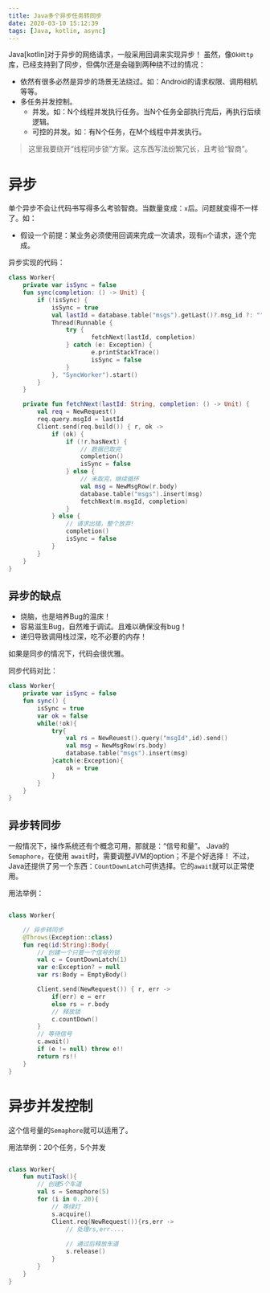 ```yaml
---
title: Java多个异步任务转同步
date: 2020-03-10 15:12:39
tags: [Java, kotlin, async]
---
```


Java[kotlin]对于异步的网络请求，一般采用回调来实现异步！
虽然，像`OkHttp`库，已经支持到了同步，但偶尔还是会碰到两种绕不过的情况：
- 依然有很多必然是异步的场景无法绕过。如：Android的请求权限、调用相机等等。
- 多任务并发控制。
    - 并发。如：N个线程并发执行任务。当N个任务全部执行完后，再执行后续逻辑。
    - 可控的并发。如：有N个任务，在M个线程中并发执行。

> 这里我要绕开“线程同步锁”方案。这东西写法纷繁冗长，且考验“智商”。

# 异步

 单个异步不会让代码书写得多么考验智商。当数量变成：`x`后。问题就变得不一样了。如：

- 假设一个前提：某业务必须使用回调来完成一次请求，现有`n`个请求，逐个完成。

异步实现的代码：

```kotlin
class Worker{
    private var isSync = false
    fun sync(completion: () -> Unit) {
        if (!isSync) {
            isSync = true
            val lastId = database.table("msgs").getLast()?.msg_id ?: ""
            Thread(Runnable {
                try {
                       fetchNext(lastId, completion)
                } catch (e: Exception) {
                       e.printStackTrace()
                       isSync = false
                }
            }, "SyncWorker").start()
        }
    }

    private fun fetchNext(lastId: String, completion: () -> Unit) {
        val req = NewRequest()
        req.query.msgId = lastId
        Client.send(req.build()) { r, ok ->
            if (ok) {
                if (!r.hasNext) {
                    // 数据已取完
                    completion()
                    isSync = false
                } else {
                    // 未取完，继续循环
                    val msg = NewMsgRow(r.body)
                    database.table("msgs").insert(msg)
                    fetchNext(m.msgId, completion)
                }
            } else {
                // 请求出错，整个放弃!
                completion()
                isSync = false
            }
        }
    }
}

```

## 异步的缺点
- 烧脑，也是培养Bug的温床！
- 容易滋生Bug，自然难于调试。且难以确保没有bug！
- 递归导致调用栈过深，吃不必要的内存！

如果是同步的情况下，代码会很优雅。

同步代码对比：

```kotlin
class Worker{
    private var isSync = false
    fun sync() {
        isSync = true
        var ok = false
        while(!ok){
            try{
                val rs = NewReuest().query("msgId",id).send()
                val msg = NewMsgRow(rs.body)
                database.table("msgs").insert(msg)
            }catch(e:Exception){
                ok = true
            }
        }
    }
}

```

## 异步转同步
一般情况下，操作系统还有个概念可用，那就是：“信号和量”。
Java的`Semaphore`，在使用 `await`时，需要调整JVM的option；不是个好选择！
不过，Java还提供了另一个东西：`CountDownLatch`可供选择。它的`await`就可以正常使用。

用法举例：
```kotlin

class Worker{

    // 异步转同步
    @Throws(Exception::class)
    fun req(id:String):Body{
        // 创建一个只要一个信号的锁
        val c = CountDownLatch(1)
        var e:Exception? = null
        var rs:Body = EmptyBody()

        Client.send(NewRequest()) { r, err ->
            if(err) e = err
            else rs = r.body
            // 释放锁
            c.countDown()
        }
        // 等待信号
        c.await()
        if (e != null) throw e!!
        return rs!!
    }
}
```

# 异步并发控制
这个信号量的`Semaphore`就可以适用了。

用法举例：20个任务，5个并发
```kotlin

class Worker{
    fun mutiTask(){
        // 创建5个车道
        val s = Semaphore(5)
        for (i in 0..20){
            // 等绿灯
            s.acquire()
            Client.req(NewRequest()){rs,err ->
                // 处理rs,err....
                
                // 通过后释放车道
                s.release()
            }
        }
    }
}
```

